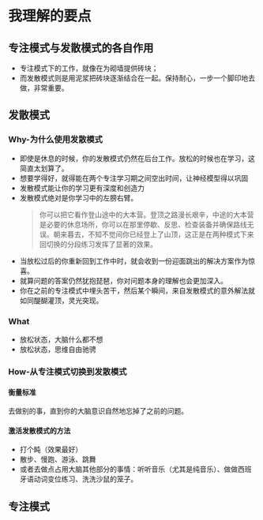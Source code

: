 # 我理解的要点

## 专注模式与发散模式的各自作用

- 专注模式下的工作，就像在为砌墙提供砖块；
- 而发散模式则是用泥浆把砖块逐渐结合在一起。保持耐心，一步一个脚印地去做，非常重要。

## 发散模式

### Why-为什么使用发散模式

- 即使是休息的时候，你的发散模式仍然在后台工作。放松的时候也在学习，这简直太划算了。
- 想要学得好，就得能在两个专注学习期之间空出时间，让神经模型得以巩固
- 发散模式能让你的学习更有深度和创造力
- 发散模式绝对是你学习中的左膀右臂。
  > 你可以把它看作登山途中的大本营。登顶之路漫长艰辛，中途的大本营是必要的休息场所，你可以在那里停歇、反思、检查装备并确保路线无误。朝来暮去，不知不觉间你已经登上了山顶，这正是在两种模式下来回切换的分段练习发挥了显著的效果。
- 当放松过后的你重新回到工作中时，就会收到一份迎面跳出的解决方案作为惊喜。
- 就算问题的答案仍然犹抱琵琶，你对问题本身的理解也会更加深入。
- 你在之前的专注模式中埋头苦干，然后某个瞬间，来自发散模式的意外解法就如同醍醐灌顶，灵光突现。

### What

- 放松状态，大脑什么都不想
- 放松状态，思维自由驰骋

### How-从专注模式切换到发散模式

#### 衡量标准

去做别的事，直到你的大脑意识自然地忘掉了之前的问题。

#### 激活发散模式的方法

- 打个盹（效果最好）
- 散步、慢跑、游泳、跳舞
- 或者去做点占用大脑其他部分的事情：听听音乐（尤其是纯音乐）、做做西班牙语动词变位练习、洗洗沙鼠的笼子。

## 专注模式
